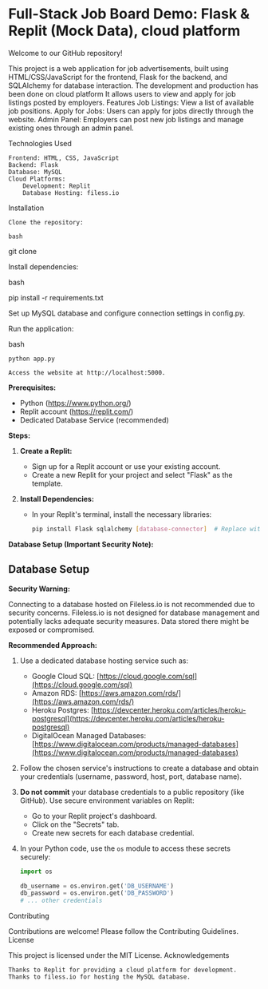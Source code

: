 # Full-Stack Job Board Demo: Flask & Replit (Mock Data), cloud platform
Welcome to our GitHub repository! 

This project is a web application for job advertisements, built using HTML/CSS/JavaScript for the frontend, Flask for the backend, and SQLAlchemy for database interaction. The development and production has been done on cloud platform
It allows users to view and apply for job listings posted by employers.
Features
    Job Listings: View a list of available job positions.
    Apply for Jobs: Users can apply for jobs directly through the website.
    Admin Panel: Employers can post new job listings and manage existing ones through an admin panel.

Technologies Used

    Frontend: HTML, CSS, JavaScript
    Backend: Flask
    Database: MySQL
    Cloud Platforms:
        Development: Replit
        Database Hosting: filess.io

Installation

    Clone the repository:

    bash

   git clone

Install dependencies:

bash

pip install -r requirements.txt

Set up MySQL database and configure connection settings in config.py.

Run the application:

bash

    python app.py

    Access the website at http://localhost:5000.


**Prerequisites:**

* Python (https://www.python.org/)
* Replit account (https://replit.com/)
* Dedicated Database Service (recommended)

**Steps:**

1. **Create a Replit:**
   - Sign up for a Replit account or use your existing account.
   - Create a new Replit for your project and select "Flask" as the template.

2. **Install Dependencies:**
   - In your Replit's terminal, install the necessary libraries:

     ```bash
     pip install Flask sqlalchemy [database-connector]  # Replace with your database connector (e.g., pymysql for MySQL)
     ```

**Database Setup (Important Security Note):**

## Database Setup

**Security Warning:**

Connecting to a database hosted on Fileless.io is not recommended due to security concerns. Fileless.io is not designed for database management and potentially lacks adequate security measures. Data stored there might be exposed or compromised.

**Recommended Approach:**

1. Use a dedicated database hosting service such as:
   - Google Cloud SQL: [https://cloud.google.com/sql](https://cloud.google.com/sql)
   - Amazon RDS: [https://aws.amazon.com/rds/](https://aws.amazon.com/rds/)
   - Heroku Postgres: [https://devcenter.heroku.com/articles/heroku-postgresql](https://devcenter.heroku.com/articles/heroku-postgresql)
   - DigitalOcean Managed Databases: [https://www.digitalocean.com/products/managed-databases](https://www.digitalocean.com/products/managed-databases)

2. Follow the chosen service's instructions to create a database and obtain your credentials (username, password, host, port, database name).

3. **Do not commit** your database credentials to a public repository (like GitHub). Use secure environment variables on Replit:

   - Go to your Replit project's dashboard.
   - Click on the "Secrets" tab.
   - Create new secrets for each database credential.

4. In your Python code, use the `os` module to access these secrets securely:

   ```python
   import os

   db_username = os.environ.get('DB_USERNAME')
   db_password = os.environ.get('DB_PASSWORD')
   # ... other credentials


Contributing

Contributions are welcome! Please follow the Contributing Guidelines.
License

This project is licensed under the MIT License.
Acknowledgements

    Thanks to Replit for providing a cloud platform for development.
    Thanks to filess.io for hosting the MySQL database.


